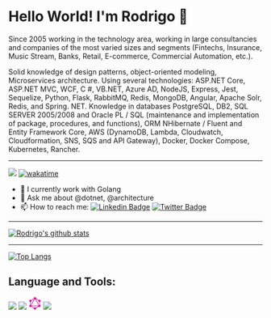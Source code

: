 # Hello World! I'm Rodrigo 👋

Since 2005 working in the technology area, working in large consultancies and companies of the most varied sizes and segments (Fintechs, Insurance, Music Stream, Banks, Retail, E-commerce, Commercial Automation, etc.). 

Solid knowledge of design patterns, object-oriented modeling, Microservices architecture.
Using several technologies: ASP.NET Core, ASP.NET MVC, WCF, C #, VB.NET, Azure AD, NodeJS, Express, Jest, Sequelize, Python, Flask, RabbitMQ, Redis, MongoDB, Angular, Apache Solr, Redis, and Spring. NET. Knowledge in databases PostgreSQL, DB2, SQL SERVER 2005/2008 and Oracle PL / SQL (maintenance and implementation of package, procedures, and functions), ORM NHibernate / Fluent and Entity Framework Core, AWS (DynamoDB, Lambda, Cloudwatch, Cloudformation, SNS, SQS and API Gateway), Docker, Docker Compose, Kubernetes, Rancher.

----
![](https://komarev.com/ghpvc/?username=rodrigodosanjosoliveira)
[![wakatime](https://wakatime.com/badge/user/0a5ca1af-18a4-49f8-a87a-7989a8ee88f4.svg)](https://wakatime.com/@0a5ca1af-18a4-49f8-a87a-7989a8ee88f4)

<!-- - 🔭 I’m currently working on [**Vórtx**](https://vortx.com.br/) -->
- 🌱 I currently work with Golang
- 💬 Ask me about @dotnet, @architecture
- 📫 How to reach me: 
[![Linkedin Badge](https://img.shields.io/badge/-LinkedIn-blue?style=flat-square&logo=Linkedin&logoColor=white&link=https://www.linkedin.com/in/rodrigodosanjosoliveira/)](https://www.linkedin.com/in/rodrigodosanjosoliveira/)
[![Twitter Badge](https://img.shields.io/badge/-Twitter-1ca0f1?style=flat-square&labelColor=1ca0f1&logo=twitter&logoColor=white&link=https://twitter.com/orodrygw)](https://twitter.com/orodrygw)


----
[![Rodrigo's github stats](https://github-readme-stats.vercel.app/api?username=rodrigodosanjosoliveira&show=contribs&show_icons=true&count_private=true)](https://github.com/rodrigodosanjosoliveira/github-readme-stats)

----
[![Top Langs](https://github-readme-stats.vercel.app/api/top-langs/?username=rodrigodosanjosoliveira)](https://github.com/rodrigodosanjosoliveira/github-readme-stats)


## Language and Tools:


<code><img height="25" src="https://mlohrktvfr9b.i.optimole.com/scftOdE.tVDx~16b5e/w:500/h:500/q:mauto/https://www.nerdstickers.com.br/wp-content/uploads/2020/11/STK-167-Golang-5x7cm-1.jpg"></code>
<code><img height="25" src="https://upload.wikimedia.org/wikipedia/commons/thumb/9/9a/Visual_Studio_Code_1.35_icon.svg/512px-Visual_Studio_Code_1.35_icon.svg.png?20210804221519"></code>
<code><img height="25" src="https://raw.githubusercontent.com/github/explore/5c058a388828bb5fde0bcafd4bc867b5bb3f26f3/topics/graphql/graphql.png"></code>
<code><img height="25" src="https://upload.wikimedia.org/wikipedia/commons/thumb/0/05/Apache_kafka.svg/154px-Apache_kafka.svg.png?20210416085520"></code>

<!--
**rodrigodosanjosoliveira/rodrigodosanjosoliveira** is a ✨ _special_ ✨ repository because its `README.md` (this file) appears on your GitHub profile.

Here are some ideas to get you started:


<!-- - 🤔 I’m looking to collaborate on [**Herbs**](https://herbsjs.org/)
- 👯 I’m looking to collaborate on ...
- 🤔 I’m looking for help with ...
- 💬 Ask me about ...
- 📫 How to reach me: ...
- 😄 Pronouns: ...
- ⚡ Fun fact: ...
-->
